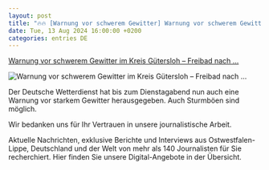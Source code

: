 ```yaml
---
layout: post
title: "🔥🔥 [Warnung vor schwerem Gewitter] Warnung vor schwerem Gewitter im Kreis Gütersloh – Freibad nach ..."
date: Tue, 13 Aug 2024 16:00:00 +0200
categories: entries DE
---
```

[Warnung vor schwerem Gewitter im Kreis Gütersloh – Freibad nach ...](https://www.nw.de/lokal/kreis_guetersloh/harsewinkel/23919474_Warnung-vor-schwerem-Gewitter-im-Kreis-Guetersloh-Freibad-nach-Defekt-wieder-geoeffnet.html)

![Warnung vor schwerem Gewitter im Kreis Gütersloh – Freibad nach ...](https://www.nw.de/_em_daten/202764548/_/1xNW1QbnBDWFZKbkpSQXQ3OWptY1VwdTI0ZkFUNVVLa2cxT0tLb2RtY1Nxd1hnR1YrdDJ6Y2R1eTlXQWZuejllVytpb3FYZDByZW1UQ0dDa3BjYXgrUGZRclZsZzlhVlBnTUlWOU5XSEpUMU09/240813-1700-491825827.jpg)

Der Deutsche Wetterdienst hat bis zum Dienstagabend nun auch eine Warnung vor starkem Gewitter herausgegeben. Auch Sturmböen sind möglich.

Wir bedanken uns für Ihr Vertrauen in unsere journalistische Arbeit.

Aktuelle Nachrichten, exklusive Berichte und Interviews aus Ostwestfalen-Lippe, Deutschland und der Welt von mehr als 140 Journalisten für Sie recherchiert. Hier finden Sie unsere Digital-Angebote in der Übersicht.

